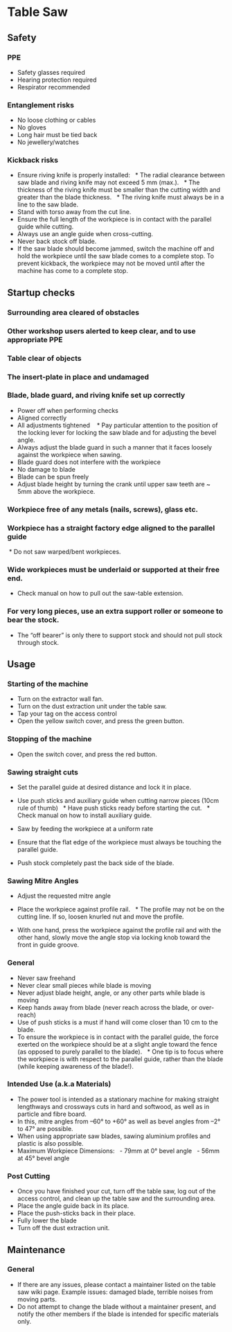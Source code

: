 # Table Saw

## Safety

### PPE

* Safety glasses required
* Hearing protection required
* Respirator recommended

### Entanglement risks

* No loose clothing or cables
* No gloves
* Long hair must be tied back
* No jewellery/watches

### Kickback risks

* Ensure riving knife is properly installed:
  * The radial clearance between saw blade and riving knife
may not exceed 5 mm (max.).
  * The thickness of the riving knife must be smaller than the
cutting width and greater than the blade thickness.
  * The riving knife must always be in a line to the saw blade.
* Stand with torso away from the cut line.
* Ensure the full length of the workpiece is in contact with the parallel guide while cutting.
* Always use an angle guide when cross-cutting.
* Never back stock off blade.
* If the saw blade should become jammed, switch the machine off and hold the workpiece until the saw blade comes to a complete stop. To prevent kickback, the workpiece may not be moved until after the machine has come to a complete stop.


## Startup checks

### Surrounding area cleared of obstacles

### Other workshop users alerted to keep clear, and to use appropriate PPE

### Table clear of objects

### The insert-plate in place and undamaged

### Blade, blade guard, and riving knife set up correctly

* Power off when performing checks
* Aligned correctly
* All adjustments tightened
   * Pay particular attention to the position of the locking lever for locking the saw blade and for adjusting the bevel angle.
* Always adjust the blade guard in such a manner that it faces loosely against the workpiece when
sawing.
* Blade guard does not interfere with the workpiece
* No damage to blade
* Blade can be spun freely
* Adjust blade height by turning the crank until upper saw teeth are ~ 5mm above the workpiece.

### Workpiece free of any metals (nails, screws), glass etc.

### Workpiece has a straight factory edge aligned to the parallel guide
 * Do not saw warped/bent workpieces.

### Wide workpieces must be underlaid or supported at their free end.
* Check manual on how to pull out the saw-table extension.

### For very long pieces, use an extra support roller or someone to bear the stock.
* The “off bearer” is only there to support stock and should not pull stock through stock.

## Usage

### Starting of the machine

* Turn on the extractor wall fan.
* Turn on the dust extraction unit under the table saw.
* Tap your tag on the access control
* Open the yellow switch cover, and press the green button.

### Stopping of the machine

* Open the switch cover, and press the red button.

### Sawing straight cuts

* Set the parallel guide at desired distance and lock it in place.

* Use push sticks and auxiliary guide when cutting narrow pieces (10cm rule of thumb)
  * Have push sticks ready before starting the cut.
  * Check manual on how to install auxiliary guide.

* Saw by feeding the workpiece at a uniform rate
* Ensure that the flat edge of the workpiece must always be touching the parallel guide.
* Push stock completely past the back side of the blade.


### Sawing Mitre Angles

* Adjust the requested mitre angle
* Place the workpiece against profile rail.
  * The profile may not be on the cutting line. If so, loosen knurled nut and move the profile.

* With one hand, press the workpiece against the profile rail and with the other hand, slowly move the angle stop via locking knob toward the front in guide groove.

### General

* Never saw freehand
* Never clear small pieces while blade is moving
* Never adjust blade height, angle, or any other parts while blade is moving
* Keep hands away from blade (never reach across the blade, or over-reach)
* Use of push sticks is a must if hand will come closer than 10 cm to the blade.
* To ensure the workpiece is in contact with the parallel guide, the force exerted on the workpiece should be at a slight angle toward the fence (as opposed to purely parallel to the blade).
  * One tip is to focus where the workpiece is with respect to the parallel guide, rather than the blade (while keeping awareness of the blade!).

### Intended Use (a.k.a Materials)


* The power tool is intended as a stationary machine for making
straight lengthways and crossways cuts in hard and softwood, as well as in particle and fibre board.
* In this, mitre angles from –60° to +60° as well as bevel angles from –2° to 47° are possible.
* When using appropriate saw blades, sawing aluminium profiles and plastic is also possible.
* Maximum Workpiece Dimensions:
  - 79mm at 0° bevel angle
  - 56mm at 45° bevel angle

### Post Cutting

* Once you have finished your cut, turn off the table saw, log out of the access control, and clean up the table saw and the surrounding area.
* Place the angle guide back in its place.
* Place the push-sticks back in their place.
* Fully lower the blade
* Turn off the dust extraction unit.

## Maintenance

### General

* If there are any issues, please contact a maintainer listed on the table saw wiki page. Example issues: damaged blade, terrible noises from moving parts.
* Do not attempt to change the blade without a maintainer present, and notify the other members if the blade is intended for specific materials only.
